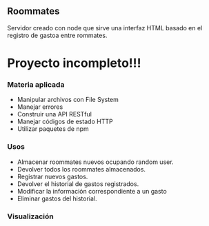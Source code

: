 ## Roommates
Servidor creado con node que sirve una interfaz HTML basado en el registro de gastoa entre rommates. 

# Proyecto incompleto!!!

### Materia aplicada
- Manipular archivos con File System
- Manejar errores
- Construir una API RESTful
- Manejar códigos de estado HTTP
- Utilizar paquetes de npm

### Usos
- Almacenar roommates nuevos ocupando random user.
- Devolver todos los roommates almacenados.
- Registrar nuevos gastos.
- Devolver el historial de gastos registrados.
- Modificar la información correspondiente a un gasto
- Eliminar gastos del historial.

### Visualización
